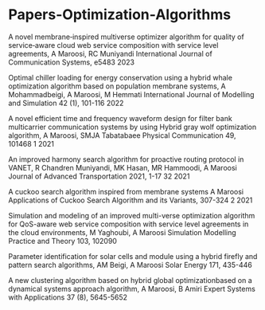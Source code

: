 # Papers-Optimization-Algorithms

A novel membrane‐inspired multiverse optimizer algorithm for quality of service‐aware cloud web service composition with service level agreements, A Maroosi, RC Muniyandi
International Journal of Communication Systems, e5483		2023

Optimal chiller loading for energy conservation using a hybrid whale optimization algorithm based on population membrane systems, A Mohammadbeigi, A Maroosi, M Hemmati
International Journal of Modelling and Simulation 42 (1), 101-116   2022

A novel efficient time and frequency waveform design for filter bank multicarrier communication systems by using Hybrid gray wolf optimization algorithm, A Maroosi, SMJA Tabatabaee
Physical Communication 49, 101468	1	2021

An improved harmony search algorithm for proactive routing protocol in VANET, R Chandren Muniyandi, MK Hasan, MR Hammoodi, A Maroosi
Journal of Advanced Transportation 2021, 1-17	32	2021

A cuckoo search algorithm inspired from membrane systems A Maroosi
Applications of Cuckoo Search Algorithm and its Variants, 307-324	2	2021

Simulation and modeling of an improved multi-verse optimization algorithm for QoS-aware web service composition with service level agreements in the cloud environments, M Yaghoubi, A Maroosi
Simulation Modelling Practice and Theory 103, 102090

Parameter identification for solar cells and module using a hybrid firefly and pattern search algorithms, AM Beigi, A Maroosi
Solar Energy 171, 435-446

A new clustering algorithm based on hybrid global optimizationbased on a dynamical systems approach algorithm, A Maroosi, B Amiri
Expert Systems with Applications 37 (8), 5645-5652

